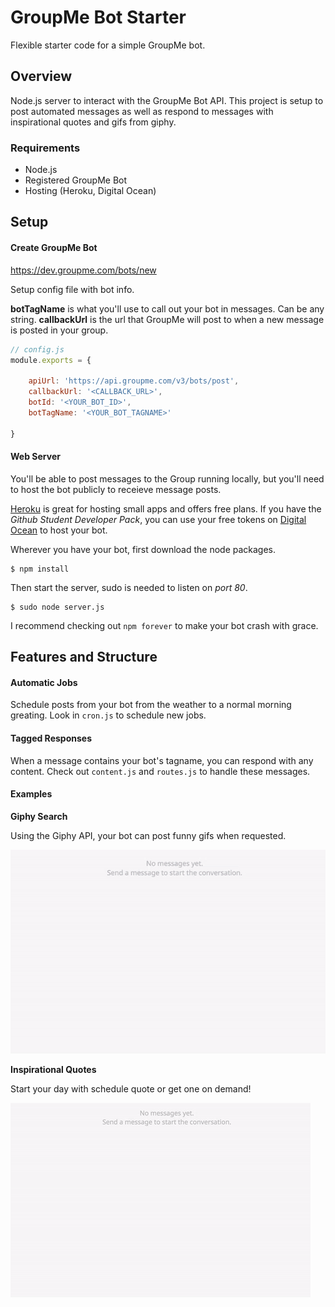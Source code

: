 # GroupMe Bot Starter

Flexible starter code for a simple GroupMe bot.

## Overview

Node.js server to interact with the GroupMe Bot API. This project is setup to post automated messages as well as respond to messages with inspirational quotes and gifs from giphy. 

### Requirements

* Node.js
* Registered GroupMe Bot
* Hosting (Heroku, Digital Ocean)

## Setup

#### Create GroupMe Bot

https://dev.groupme.com/bots/new

Setup config file with bot info. 

**botTagName** is what you'll use to call out your bot in messages. Can be any string.
**callbackUrl** is the url that GroupMe will post to when a new message is posted in your group.

```javascript
// config.js
module.exports = {
	
	apiUrl: 'https://api.groupme.com/v3/bots/post',
	callbackUrl: '<CALLBACK_URL>',
	botId: '<YOUR_BOT_ID>',
	botTagName: '<YOUR_BOT_TAGNAME>'

}
```

#### Web Server

You'll be able to post messages to the Group running locally, but you'll need to host the bot publicly to receieve message posts. 

[Heroku](www.heroku.com) is great for hosting small apps and offers free plans. If you have the *Github Student Developer Pack*, you can use your free tokens on [Digital Ocean](www.digitalocean.com) to host your bot.

Wherever you have your bot, first download the node packages.
```
$ npm install
```

Then start the server, sudo is needed to listen on *port 80*.
```
$ sudo node server.js
```

I recommend checking out `npm forever` to make your bot crash with grace.

## Features and Structure

#### Automatic Jobs

Schedule posts from your bot from the weather to a normal morning greating. Look in `cron.js` to schedule new jobs.

#### Tagged Responses

When a message contains your bot's tagname, you can respond with any content. Check out `content.js` and `routes.js` to handle these messages.

#### Examples

**Giphy Search**

Using the Giphy API, your bot can post funny gifs when requested.

![ Posting Gifs ](https://raw.githubusercontent.com/daniellytle/groupme-bot-starter/master/gif.example.gif)

**Inspirational Quotes**

Start your day with schedule quote or get one on demand!

![ Posting Quotes ](https://raw.githubusercontent.com/daniellytle/groupme-bot-starter/master/inspire.example.gif)


